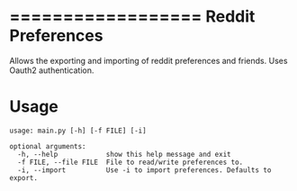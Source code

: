 ==================
Reddit Preferences
==================

Allows the exporting and importing of reddit preferences and friends. Uses Oauth2 authentication.

Usage
=====
    usage: main.py [-h] [-f FILE] [-i]

    optional arguments:
      -h, --help            show this help message and exit
      -f FILE, --file FILE  File to read/write preferences to.
      -i, --import          Use -i to import preferences. Defaults to export.